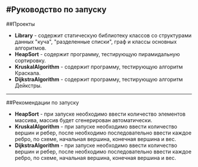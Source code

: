 #Руководство по запуску
---
##Проекты
- **Library** - содержит статическую библиотеку классов со структурами данных "куча", "разделенные списки", граф и классы основных алгоритмов.
- **HeapSort** - содержит программу, тестирующую пирамидальную сортировку.
- **KruskalAlgorithm** - содержит программу, тестирующую алгоритм Краскала.
- **DijkstraAlgorithm** - содержит программу, тестирующую алгоритм Дейкстры.
---
##Рекомендации по запуску
- **HeapSort** - при запуске необходимо ввести количество элементов массива, массив будет сгенерирован автоматически.
- **KruskalAlgorithm** - при запуске необходимо ввести количество вершин и ребер, после необходимо последовательно ввести каждое ребро, по схеме, начальная вершина, конечная вершина и вес.
- **DijkstraAlgorithm** - при запуске необходимо ввести количество вершин и ребер, после необходимо последовательно ввести каждое ребро, по схеме, начальная вершина, конечная вершина и вес.